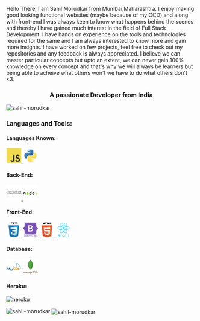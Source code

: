 Hello There, I am Sahil Morudkar from Mumbai,Maharashtra. I enjoy making good looking functional websites (maybe because of my OCD) and along with front-end I was always keen to know what happens behind the scenes and thereby I have gained much interest in the field of Full Stack Development. I have hands on experience on the tools and technologies required for the same and I am always interested to know more and gain more insights. I have worked on few projects, feel free to check out my repositories and any feedback is always appreciated. I believe we can master particular concepts but upto an extent, we can never gain 100% knowledge on every concept and that's why we will always be learners but being able to acheive what others won't we have to do what others don't <3.


<h3 align="center">A passionate Developer from India</h3>

<p align="left"> <img src="https://komarev.com/ghpvc/?username=sahil-morudkar&label=Profile%20views&color=0e75b6&style=flat" alt="sahil-morudkar" /> </p>


<h3 align="left">Languages and Tools:</h3>
<h4 align="left"> Languages Known: </h4>
<p align="left"> <a href="https://developer.mozilla.org/en-US/docs/Web/JavaScript" target="_blank" rel="noreferrer"> <img src="https://raw.githubusercontent.com/devicons/devicon/master/icons/javascript/javascript-original.svg" alt="javascript" width="40" height="40"/> </a> 
<a href="https://www.python.org" target="_blank" rel="noreferrer"> <img src="https://raw.githubusercontent.com/devicons/devicon/master/icons/python/python-original.svg" alt="python" width="40" height="40"/> </a>
</p>

<h4 align="left"> Back-End: </h4>
<p align="left"> <a href="https://expressjs.com" target="_blank" rel="noreferrer"> <img src="https://raw.githubusercontent.com/devicons/devicon/master/icons/express/express-original-wordmark.svg" alt="express" width="40" height="40"/> </a> 
<a href="https://nodejs.org" target="_blank" rel="noreferrer"> <img src="https://raw.githubusercontent.com/devicons/devicon/master/icons/nodejs/nodejs-original-wordmark.svg" alt="nodejs" width="40" height="40"/> </a>
</p>

<h4 align="left"> Front-End: </h4>
<p align="left"> <a href="https://www.w3schools.com/css/" target="_blank" rel="noreferrer"> <img src="https://raw.githubusercontent.com/devicons/devicon/master/icons/css3/css3-original-wordmark.svg" alt="css3" width="40" height="40"/> </a> 
<a href="https://getbootstrap.com" target="_blank" rel="noreferrer"> <img src="https://raw.githubusercontent.com/devicons/devicon/master/icons/bootstrap/bootstrap-plain-wordmark.svg" alt="bootstrap" width="40" height="40"/> </a> 
<a href="https://www.w3.org/html/" target="_blank" rel="noreferrer"> <img src="https://raw.githubusercontent.com/devicons/devicon/master/icons/html5/html5-original-wordmark.svg" alt="html5" width="40" height="40"/> </a>
<a href="https://reactjs.org/" target="_blank" rel="noreferrer"> <img src="https://raw.githubusercontent.com/devicons/devicon/master/icons/react/react-original-wordmark.svg" alt="react" width="40" height="40"/> </a>
</p>

<h4 align="left"> Database: </h4>
<p align="left">  <a href="https://www.mysql.com/" target="_blank" rel="noreferrer"> <img src="https://raw.githubusercontent.com/devicons/devicon/master/icons/mysql/mysql-original-wordmark.svg" alt="mysql" width="40" height="40"/> </a>
<a href="https://www.mongodb.com/" target="_blank" rel="noreferrer"> <img src="https://raw.githubusercontent.com/devicons/devicon/master/icons/mongodb/mongodb-original-wordmark.svg" alt="mongodb" width="40" height="40"/> </a>
</p>

<h4 align="left"> Heroku: </h4>
<p align="left">  <a href="https://heroku.com" target="_blank" rel="noreferrer"> <img src="https://www.vectorlogo.zone/logos/heroku/heroku-icon.svg" alt="heroku" width="40" height="40"/> </a>
</p>

<p><img align="left" src="https://github-readme-stats.vercel.app/api/top-langs?username=sahil-morudkar&show_icons=true&locale=en&layout=compact" alt="sahil-morudkar" /></p>

<p>&nbsp;<img align="center" src="https://github-readme-stats.vercel.app/api?username=sahil-morudkar&show_icons=true&locale=en" alt="sahil-morudkar" /></p>


<!---
Sahil-Morudkar/Sahil-Morudkar is a ✨ special ✨ repository because its `README.md` (this file) appears on your GitHub profile.
You can click the Preview link to take a look at your changes.
--->

